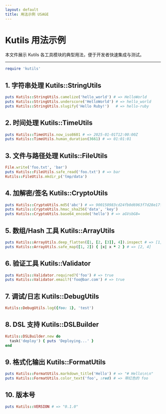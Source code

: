 ```yaml
---
layout: default
title: 用法示例 USAGE
---
```


# Kutils 用法示例

本文件展示 Kutils 各工具模块的典型用法，便于开发者快速集成与测试。

---

```ruby
require 'kutils'
```

## 1. 字符串处理 Kutils::StringUtils

```ruby
puts Kutils::StringUtils.camelize('hello_world') # => HelloWorld
puts Kutils::StringUtils.underscore('HelloWorld') # => hello_world
puts Kutils::StringUtils.slugify('Hello Ruby!')   # => hello-ruby
```

## 2. 时间处理 Kutils::TimeUtils

```ruby
puts Kutils::TimeUtils.now_iso8601 # => 2025-01-01T12:00:00Z
puts Kutils::TimeUtils.human_duration(3661) # => 01:01:01
```

## 3. 文件与路径处理 Kutils::FileUtils

```ruby
File.write('foo.txt', 'bar')
puts Kutils::FileUtils.safe_read('foo.txt') # => bar
Kutils::FileUtils.mkdir_p('tmp/data')
```

## 4. 加解密/签名 Kutils::CryptoUtils

```ruby
puts Kutils::CryptoUtils.md5('abc') # => 900150983cd24fb0d6963f7d28e17f72
puts Kutils::CryptoUtils.hmac_sha256('data', 'key')
puts Kutils::CryptoUtils.base64_encode('hello') # => aGVsbG8=
```

## 5. 数组/Hash 工具 Kutils::ArrayUtils

```ruby
puts Kutils::ArrayUtils.deep_flatten([1, [2, [3]], 4]).inspect # => [1, 2, [3], 4]
puts Kutils::ArrayUtils.safe_map([1, 2]) { |x| x * 2 } # => [2, 4]
```

## 6. 验证工具 Kutils::Validator

```ruby
puts Kutils::Validator.required?('foo') # => true
puts Kutils::Validator.email?('foo@bar.com') # => true
```

## 7. 调试/日志 Kutils::DebugUtils

```ruby
Kutils::DebugUtils.log({foo: 1}, 'test')
```

## 8. DSL 支持 Kutils::DSLBuilder

```ruby
Kutils::DSLBuilder.new do
  task('deploy') { puts 'Deploying...' }
end
```

## 9. 格式化输出 Kutils::FormatUtils

```ruby
puts Kutils::FormatUtils.markdown_title('Hello') # => "# Hello\n\n"
puts Kutils::FormatUtils.color_text('foo', :red) # => 带红色的 foo
```

## 10. 版本号

```ruby
puts Kutils::VERSION # => "0.1.0"
```